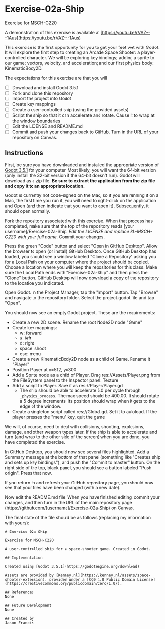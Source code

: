 # Exercise-02a-Ship

Exercise for MSCH-C220

A demonstration of this exercise is available at [https://youtu.be/rVAZ---1Aus](https://youtu.be/rVAZ---1Aus)

This exercise is the first opportunity for you to get your feet wet with Godot. It will explore the first step to creating an Arcade Space Shooter: a player-controlled character. We will be exploring key bindings; adding a sprite to our game; vectors, velocity, and acceleration; and our first physics body: KinematicBody2D.

The expectations for this exercise are that you will

 - [ ] Download and install Godot 3.5.1
 - [ ] Fork and clone this repository
 - [ ] Import the project into Godot
 - [ ] Create key mappings
 - [ ] Create a user-controlled ship (using the provided assets)
 - [ ] Script the ship so that it can accelerate and rotate. Cause it to wrap at the window boundaries
 - [ ] Edit the LICENSE and README.md
 - [ ] Commit and push your changes back to GitHub. Turn in the URL of your repository on Canvas.

## Instructions

First, be sure you have downloaded and installed the appropriate version of [Godot 3.5.1](https://godotengine.org/download) for your computer. Most likely, you will want the 64-bit version (only install the 32-bit version if the 64-bit doesn't run). Godot will download as a zip file. **Be sure to extract the application from the zip file and copy it to an appropriate location.**

Godot is currently not code-signed on the Mac, so if you are running it on a Mac, the first time you run it, you will need to right-click on the application and Open (and then indicate that you want to open it). Subsequently, it should open normally.

Fork the repository associated with this exercise. When that process has completed, make sure that the top of the repository reads [your username]/Exercise-02a-Ship. *Edit the LICENSE and replace BL-MSCH-C220 with your full name.* Commit your changes.

Press the green "Code" button and select "Open in GitHub Desktop". Allow the browser to open (or install) GitHub Desktop. Once GitHub Desktop has loaded, you should see a window labeled "Clone a Repository" asking you for a Local Path on your computer where the project should be copied. Choose a location where you will keep the repositories for this class. Make sure the Local Path ends with "Exercise-02a-Ship" and then press the "Clone" button. GitHub Desktop will now download a copy of the repository to the location you indicated.

Open Godot. In the Project Manager, tap the "Import" button. Tap "Browse" and navigate to the repository folder. Select the project.godot file and tap "Open".

You should now see an empty Godot project. These are the requirements:

  - Create a new 2D scene. Rename the root Node2D node "Game"
  - Create key mappings:
    - w: forward
    - a: left
    - d: right
    - space: shoot
    - esc: menu
  - Create a new KinematicBody2D node as a child of Game. Rename it "Player"
  - Position Player at x=512, y=300
  - Add a Sprite node as a child of Player. Drag res://Assets/Player.png from the FileSystem panel to the Inspector panel: Texture
  - Add a script to Player. Save it as res://Player/Player.gd
    - The ship should be able to accelerate 5.0 per cycle through `_physics_process`. The max speed should be 400.00. It should rotate a 5 degree increments. Its position should wrap when it gets to the edge of the window. 
  - Create a singleton script called res://Global.gd. Set it to autoload. If the player presses the "menu" key, quit the game
 
We will, of course, need to deal with collisions, shooting, explosions, damage, and other weapon types later. If the ship is able to accelerate and turn (and wrap to the other side of the screen) when you are done, you have completed the exercise.

In GitHub Desktop, you should now see several files highlighted. Add a Summary message at the bottom of that panel (something like "Creates ship and sets up key bindings"), and push the "Commit to master" button. On the right side of the top, black panel, you should see a button labeled "Push origin". Press that now.

If you return to and refresh your GitHub repository page, you should now see that your files have been changed (with a new date).

Now edit the README.md file. When you have finished editing, commit your changes, and then turn in the URL of the main repository page (https://github.com/[username]/Exercise-02a-Ship) on Canvas.

The final state of the file should be as follows (replacing my information with yours):
```
# Exercise-02a-Ship

Exercise for MSCH-C220

A user-controlled ship for a space-shooter game. Created in Godot.

## Implementation

Created using [Godot 3.5.1](https://godotengine.org/download)

Assets are provided by [Kenney.nl](https://kenney.nl/assets/space-shooter-extension), provided under a [CC0 1.0 Public Domain License](https://creativecommons.org/publicdomain/zero/1.0/).

## References
None

## Future Development
None

## Created by
Jason Francis
```
